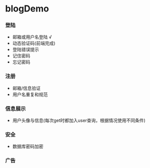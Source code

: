 # blogDemo

### 登陆
* 邮箱或用户名登陆 √
* 动态验证码(前端完成)
* 登陆错误提示
* 记住密码
* 忘记密码
### 注册
* 邮箱/信息验证
* 用户名重复和规范
### 信息展示
* 用户头像与信息(每次get时都加入user查询，根据情况使用不同条件)
### 安全
* 数据库密码加密
### 广告